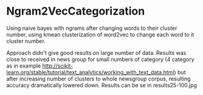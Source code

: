# Ngram2VecCategorization
Using naive bayes with ngrams after changing words to their cluster number, using kmean clusterization of word2vec to change each word to it cluster number.

Approach didn't give good results on large number of data. Results was close to received in news group for small numbers of category (4 category as in example http://scikit-learn.org/stable/tutorial/text_analytics/working_with_text_data.html) but after increasing number of clusters to whole newsgroup corpus, resulting accuracy dramatically lowered down.
Results can be se in results25-100.jpg